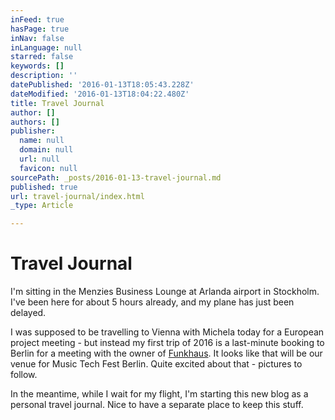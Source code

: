 ```yaml
---
inFeed: true
hasPage: true
inNav: false
inLanguage: null
starred: false
keywords: []
description: ''
datePublished: '2016-01-13T18:05:43.228Z'
dateModified: '2016-01-13T18:04:22.480Z'
title: Travel Journal
author: []
authors: []
publisher:
  name: null
  domain: null
  url: null
  favicon: null
sourcePath: _posts/2016-01-13-travel-journal.md
published: true
url: travel-journal/index.html
_type: Article

---
```

# Travel Journal

I'm sitting in the Menzies Business Lounge at Arlanda airport in Stockholm. I've been here for about 5 hours already, and my plane has just been delayed. 

I was supposed to be travelling to Vienna with Michela today for a European project meeting - but instead my first trip of 2016 is a last-minute booking to Berlin for a meeting with the owner of [Funkhaus][0]. It looks like that will be our venue for Music Tech Fest Berlin. Quite excited about that - pictures to follow.

In the meantime, while I wait for my flight, I'm starting this new blog as a personal travel journal. Nice to have a separate place to keep this stuff.

[0]: http://funkhausberlin.blogspot.com/